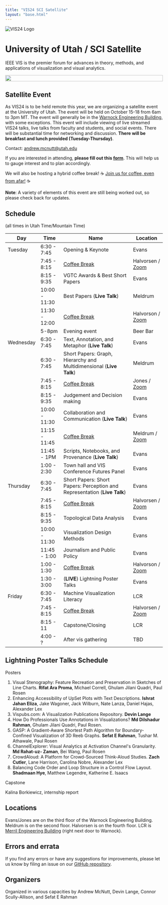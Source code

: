 ```yaml
---
title: "VIS24 SCI Satellite"
layout: "base.html"
---
```


![VIS24 Logo](/assets/logo.png)

# University of Utah / SCI Satellite

IEEE VIS is the premier forum for advances in theory, methods, and applications of visualization and visual analytics.

<div style="width: 100%; display: flex; justify-content: center">
 <img src="/assets/gator_satellite.png" style="max-width: 600px; width: 100%;"/>
</div>

## Satellite Event

As VIS24 is to be held remote this year, we are organizing a satellite event at the University of Utah. The event will be held on October 15-18 from 6am to 3pm MT. The event will generally be in the [Warnock Engineering Building](<https://www.google.com/maps/place/Warnock+Engineering+Building+(WEB)/@40.7677631,-111.8474332,17z/data=!3m1!4b1!4m6!3m5!1s0x87525f91e2e11b31:0x66eb3e5e585fbdd4!8m2!3d40.7677631!4d-111.8448583!16s%2Fg%2F1yl498l5s?entry=ttu&g_ep=EgoyMDI0MTAwMi4xIKXMDSoASAFQAw%3D%3D>), with some exceptions. This event will include viewing of live streamed VIS24 talks, live talks from faculty and students, and social events. There will be substantial time for networking and discussion. **There will be breakfast and lunch provided (Tuesday-Thursday)**.

Contact: [andrew.mcnutt@utah.edu](mailto:andrew.mcnutt@utah.edu)

If you are interested in attending, **please fill out this [form](https://forms.gle/Mb1hSye7jD4diFTo6)**. This will help us to gauge interest and to plan accordingly.

We will also be hosting a hybrid coffee break! ☕ [Join us for coffee, even from afar!](./coffee) ☕

**Note**: A variety of elements of this event are still being worked out, so please check back for updates.

## Schedule

(all times in Utah Time/Mountain Time)

| Day       | Time          | Name                                                                      | Location                                               |
| --------- | ------------- | ------------------------------------------------------------------------- | ------------------------------------------------------ |
| Tuesday   | 6:30 - 7:45   | Opening & Keynote                                                         | Evans                                                  |
|           | 7:45 - 8:15   | [Coffee Break](./coffee)                                                  | Halvorsen / [Zoom](https://utah.zoom.us/j/92719330333) |
|           | 8:15 - 9:35   | VGTC Awards & Best Short Papers                                           | Evans                                                  |
|           | 10:00 - 11:30 | Best Papers (**Live Talk**)                                               | Meldrum                                                |
|           | 11:30 - 12:00 | [Coffee Break](./coffee)                                                  | Halvorson / [Zoom](https://utah.zoom.us/j/92719330333) |
|           | 5-8pm         | Evening event                                                             | Beer Bar                                               |
| Wednesday | 6:30 - 7:45   | Text, Annotation, and Metaphor (**Live Talk**)                            | Evans                                                  |
|           | 6:30 - 7:45   | Short Papers: Graph, Hierarchy and Multidimensional (**Live Talk**)       | Meldrum                                                |
|           | 7:45 - 8:15   | [Coffee Break](./coffee)                                                  | Jones / [Zoom](https://utah.zoom.us/j/92719330333)     |
|           | 8:15 - 9:35   | Judgement and Decision making                                             | Evans                                                  |
|           | 10:00 - 11:30 | Collaboration and Communication (**Live Talk**)                           | Evans                                                  |
|           | 11:15 - 11:45 | [Coffee Break](./coffee)                                                  | Meldrum / [Zoom](https://utah.zoom.us/j/92719330333)   |
|           | 11:45 - 1PM   | Scripts, Notebooks, and Provenance (**Live Talk**)                        | Evans                                                  |
|           | 1:00 - 2:30   | Town hall and VIS Conference Futures Panel                                | Evans                                                  |
| Thursday  | 6:30 - 7:45   | Short Papers: Short Papers: Perception and Representation (**Live Talk**) | Evans                                                  |
|           | 7:45 - 8:15   | [Coffee Break](./coffee)                                                  | Halvorsen / [Zoom](https://utah.zoom.us/j/92719330333) |
|           | 8:15 - 9:35   | Topological Data Analysis                                                 | Evans                                                  |
|           | 10:00 - 11:30 | Visualization Design Methods                                              | Evans                                                  |
|           | 11:45 - 1:00  | Journalism and Public Policy                                              | Evans                                                  |
|           | 1:00 - 1:30   | [Coffee Break](./coffee)                                                  | Halvorson / [Zoom](https://utah.zoom.us/j/92719330333) |
|           | 1:30 - 3:00   | (**LIVE**) Lightning Poster Talks                                         | Evans                                                  |
| Friday    | 6:30 - 7:45   | Machine Visualization Literacy                                            | LCR                                                    |
|           | 7:45 - 8:15   | [Coffee Break](./coffee)                                                  | Halvorsen / [Zoom](https://utah.zoom.us/j/92719330333) |
|           | 8:15 - 11     | Capstone/Closing                                                          | LCR                                                    |
|           | 4:00 - ?      | After vis gathering                                                       | TBD                                                    |

## Lightning Poster Talks Schedule

Posters

1. Visual Stenography: Feature Recreation and Preservation in Sketches of Line Charts. **Rifat Ara Proma**, Michael Correll, Ghulam Jilani Quadri, Paul Rosen
2. Enhancing Accessibility of UpSet Plots with Text Descriptions. **Ishrat Jahan Eliza**, Jake Wagoner, Jack Wilburn, Nate Lanza, Daniel Hajas, Alexander Lex
3. Vispubs.com: A Visualization Publications Repository. **Devin Lange**
4. How Do Professionals Use Annotations in Visualizations? **Md Dilshadur Rahman**, Ghulam Jilani Quadri, Paul Rosen.
5. GASP: A Gradient-Aware Shortest Path Algorithm for Boundary-Confined Visualization of 3D Reeb Graphs. **Sefat E Rahman**, Tushar M. Athawale, Paul Rosen
6. ChannelExplorer: Visual Analytics at Activation Channel's Granularity. **Md Rahat-uz- Zaman**, Bei Wang, Paul Rosen
7. CrowdAloud: A Platform for Crowd-Sourced Think-Aloud Studies. **Zach Cutler**, Lane Harrison, Carolina Nobre, Alexander Lex
8. Balancing Code Order and Loop Structure in a Control Flow Layout. **Shadmaan Hye**, Matthew Legendre, Katherine E. Isaacs

Capstone

Kalina Borkiewicz, internship report

## Locations

Evans/Jones are on the third floor of the Warnock Engineering Building.
Meldrum is on the second floor. Halvorsen is on the fourth floor.
LCR is [Merril Engineering Building](https://www.google.com/maps?client=firefox-b-1-d&sca_esv=5241be8b9e995615&output=search&q=merrill+engineering+building&source=lnms&fbs=AEQNm0Aa4sjWe7Rqy32pFwRj0UkWd8nbOJfsBGGB5IQQO6L3J3ppPdoHI1O-XvbXbpNjYYyyK5vBQSXmmfgAtXwDT_UwvibZ0pSIVFX3lVg5uBH9KRkcNkP3cvvJNBG5JuLgxBs03YF7ZheWmRhqfgCmBhS5o6SAZhDu3x8rWio402rJbDrei-2czWxVeRKadRtxLzMWgsQxFmZAWJEMLz75bbUBEJgcKw&entry=mc&ved=1t:200715&ictx=111) (right next door to Warnock).

## Errors and errata

If you find any errors or have any suggestions for improvements, please let us know by filing an issue on our [GitHub repository](https://github.com/mcnuttandrew/vis24-utah-satellite/).

## Organizers

Organized in various capacities by Andrew McNutt, Devin Lange, Connor Scully-Allison, and Sefat E Rahman

